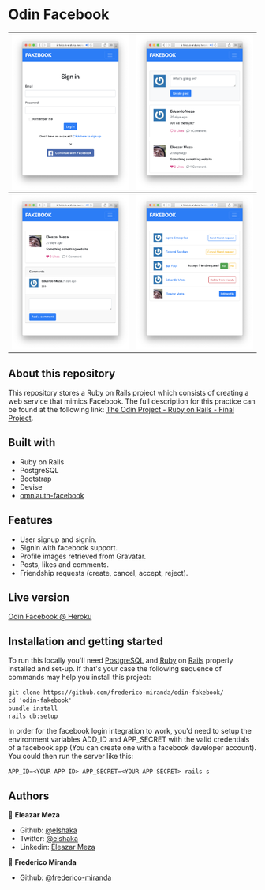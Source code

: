 # Odin Facebook

| ![screenshot #001](screenshot-001.png)  | ![screenshot #002](screenshot-002.png)  |
| ------------- | ------------- |
| ![screenshot #003](screenshot-003.png)  | ![screenshot #003](screenshot-004.png)  |


## About this repository

This repository stores a Ruby on Rails project which consists of creating a web service that mimics Facebook. The full description for this practice can be found at the following link: [The Odin Project - Ruby on Rails - Final Project](https://www.theodinproject.com/courses/ruby-on-rails/lessons/final-project).

## Built with

- Ruby on Rails
- PostgreSQL
- Bootstrap
- Devise
- [omniauth-facebook](https://github.com/simi/omniauth-facebook)

## Features

- User signup and signin.
- Signin with facebook support.
- Profile images retrieved from Gravatar.
- Posts, likes and comments.
- Friendship requests (create, cancel, accept, reject).

## Live version

[Odin Facebook @ Heroku](https://feisbuk-elshaka.herokuapp.com)

## Installation and getting started

To run this locally you'll need [PostgreSQL](https://www.postgresql.org/) and [Ruby](ruby-lang.org) on [Rails](rubyonrails.org) properly installed and set-up. If that's your case the following sequence of commands may help you install this project:

```
git clone https://github.com/frederico-miranda/odin-fakebook/
cd 'odin-fakebook'
bundle install
rails db:setup
```

In order for the facebook login integration to work, you'd need to setup the environment variables ADD_ID and APP_SECRET with the valid credentials of a facebook app (You can create one with a facebook developer account). You could then run the server like this:

```
APP_ID=<YOUR APP ID> APP_SECRET=<YOUR APP SECRET> rails s
```

## Authors

👤 **Eleazar Meza**

- Github: [@elshaka](https://github.com/elshaka)
- Twitter: [@elshaka](https://twitter.com/elshaka)
- Linkedin: [Eleazar Meza](https://www.linkedin.com/in/elshaka/)

👤 **Frederico Miranda**

- Github: [@frederico-miranda](https://github.com/frederico-miranda/)
